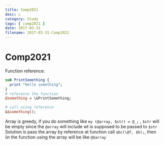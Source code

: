 ```yaml
---
title: Comp2021
desc: L
category: Study
tags: [ comp2021 ]
date: 2017-03-31
filename: 2017-03-31-Comp2021
---
```


# Comp2021

Function reference:

```perl
sub PrintSomething {
  print "Hello something";
}
# reference the function
@something = \&PrintSomething;

# call using reference
&$something();
```

Array is greedy, if you do something like `my (@array, $str) = @_;` , `$str` will be empty since the `@array` will include wt is supposed to be passed to `$str` 
Solution is pass the array by reference at function call `abc(\@f, $k);`, then iin the function using the array will be like `@$array`